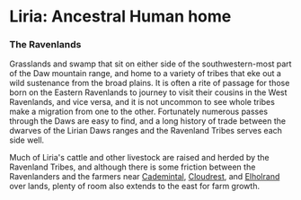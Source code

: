 # Liria: Ancestral Human home

### The Ravenlands
Grasslands and swamp that sit on either side of the southwestern-most part of the Daw mountain range, and home to a variety of tribes that eke out a wild sustenance from the broad plains. It is often a rite of passage for those born on the Eastern Ravenlands to journey to visit their cousins in the West Ravenlands, and vice versa, and it is not uncommon to see whole tribes make a migration from one to the other. Fortunately numerous passes through the Daws are easy to find, and a long history of trade between the dwarves of the Lirian Daws ranges and the Ravenland Tribes serves each side well.

Much of Liria's cattle and other livestock are raised and herded by the Ravenland Tribes, and although there is some friction between the Ravenlanders and the farmers near [Cademintal](../Cities/Cademintal.md), [Cloudrest](../Cities/Cloudrest.md), and [Elholrand](../Cities/Elholrand.md) over lands, plenty of room also extends to the east for farm growth.
